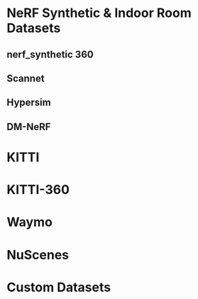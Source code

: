 # NeRF Synthetic & Indoor Room Datasets
## nerf_synthetic 360
## Scannet
## Hypersim
## DM-NeRF

# KITTI

# KITTI-360

# Waymo

# NuScenes

# Custom Datasets
